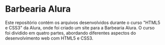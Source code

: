 # Barbearia Alura

Este repositório contém os arquivos desenvolvidos durante o curso "HTML5 e CSS3" da Alura, onde foi criado um site para a Barbearia Alura. O curso foi dividido em quatro partes, abordando diferentes aspectos do desenvolvimento web com HTML5 e CSS3.
